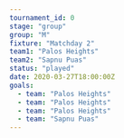 ```yaml
---
tournament_id: 0
stage: "group"
group: "M"
fixture: "Matchday 2"
team1: "Palos Heights"
team2: "Sapnu Puas"
status: "played"
date: 2020-03-27T18:00:00Z
goals:
  - team: "Palos Heights"
  - team: "Palos Heights"
  - team: "Palos Heights"
  - team: "Sapnu Puas"
---
```

